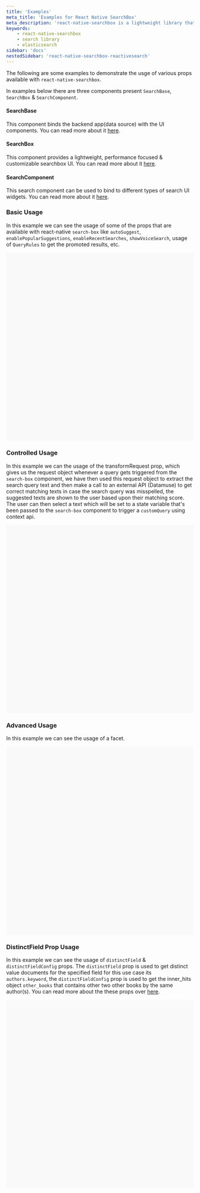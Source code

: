 ```yaml
---
title: 'Examples'
meta_title: 'Examples for React Native SearchBox'
meta_description: 'react-native-searchbox is a lightweight library that provides scaffolding to create search experiences powered by Elasticsearch.'
keywords:
    - react-native-searchbox
    - search library
    - elasticsearch
sidebar: 'docs'
nestedSidebar: 'react-native-searchbox-reactivesearch'
---
```


The following are some examples to demonstrate the usge of various props available with `react-native-searchbox`.

In examples below there are three components present `SearchBase`, `SearchBox` & `SearchComponent`.

#### SearchBase

This component binds the backend app(data source) with the UI components. You can read more about it [here](/docs/reactivesearch/react-native-searchbox/searchbase/).

#### SearchBox

This component provides a lightweight, performance focused & customizable searchbox UI. You can read more about it [here](/docs/reactivesearch/react-native-searchbox/searchbox/).

#### SearchComponent

This search component can be used to bind to different types of search UI widgets. You can read more about it [here](/docs/reactivesearch/react-native-searchbox/searchcomponent/).

### Basic Usage

In this example we can see the usage of some of the props that are available with react-native `search-box` like `autoSuggest`, `enablePopularSuggestions`, `enableRecentSearches`, `showVoiceSearch`, usage of `QueryRules` to get the promoted results, etc.

<div data-snack-id="@anik_ghosh/example-with-different-props" data-snack-platform="ios" data-snack-preview="true" data-snack-theme="light" style="overflow:hidden;background:#F9F9F9;border:1px solid var(--color-border);border-radius:4px;height:505px;width:100%"></div>
<script async src="https://snack.expo.io/embed.js"></script>

### Controlled Usage

In this example we can the usage of the transformRequest prop, which gives us the request object whenever a query gets triggered from the `search-box` component, we have then used this request object to extract the search query text and then make a call to an external API (Datamuse) to get correct matching texts in case the search query was misspelled, the suggested texts are shown to the user based upon their matching score. The user can then select a text which will be set to a state variable that's been passed to the `search-box` component to trigger a `customQuery` using context api.

<div data-snack-id="@mohdashraf010897/searchbox-transform-request-example" data-snack-platform="web" data-snack-preview="true" data-snack-theme="light" style="overflow:hidden;background:#F9F9F9;border:1px solid var(--color-border);border-radius:4px;height:505px;width:100%"></div>
<script async src="https://snack.expo.dev/embed.js"></script>

### Advanced Usage

In this example we can see the usage of a facet.

<div data-snack-id="@mohdashraf010897/searchbox-facet-example" data-snack-platform="web" data-snack-preview="true" data-snack-theme="light" style="overflow:hidden;background:#F9F9F9;border:1px solid var(--color-border);border-radius:4px;height:505px;width:100%"></div>
<script async src="https://snack.expo.dev/embed.js"></script>

### DistinctField Prop Usage

In this example we can see the usage of `distinctField` & `distinctFieldConfig` props. The `distinctField` prop is used to get distinct value documents for the specified field for this use case its `authors.keyword`, the `distinctFieldConfig` prop is used to get the inner_hits object `other_books` that contains other two other books by the same author(s). You can read more about the these props over [here](/docs/reactivesearch/react-native-searchbox/searchbox/).

<div data-snack-id="@anik_ghosh/searchbox-example-with-distinct-field-prop" data-snack-platform="ios" data-snack-preview="true" data-snack-theme="light" style="overflow:hidden;background:#F9F9F9;border:1px solid var(--color-border);border-radius:4px;height:505px;width:100%"></div>
<script async src="https://snack.expo.io/embed.js"></script>
